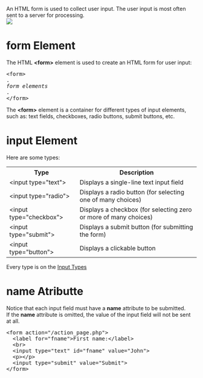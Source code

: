 An HTML form is used to collect user input. The user input is most often sent to a server for processing.
<br>
<img src="https://i.imgur.com/UQpQJET.png">
<h1>form Element</h1>
The HTML <b>&lt;form&gt;</b> element is used to create an HTML form for user input:
<pre>
&lt;form&gt;
.
<i>form elements</i>
.
&lt;/form&gt;
</pre>
The <b>&lt;form&gt;</b> element is a container for different types of input elements, such as: text fields, checkboxes, radio buttons, submit buttons, etc.
<h1>input Element</h1>
Here are some types:
<table class="ws-table-all">
  <tr>
    <th>Type</th>
    <th>Description</th>
  </tr>
  <tr>
    <td>&lt;input type="text"&gt;</td>
    <td>Displays a single-line text input field</td>
  </tr>
  <tr>
    <td>&lt;input type="radio"&gt;</td>
    <td>Displays a radio button (for selecting one of many choices)</td>
  </tr>
  <tr>
    <td>&lt;input type="checkbox"&gt;</td>
    <td>Displays a checkbox (for selecting zero or more of many choices)</td>
  </tr>
  <tr>
    <td>&lt;input type="submit"&gt;</td>
    <td>Displays a submit button (for submitting the form)</td>
  </tr>
  <tr>
    <td>&lt;input type="button"&gt;</td>
    <td>Displays a clickable button</td>
  </tr>
</table>
Every type is on the <a href="InputTypes.md">Input Types</a>
<h1>name Atributte</h1>
Notice that each input field must have a <b>name</b> attribute to be submitted.
<br>
If the <b>name</b> attribute is omitted, the value of the input field will not be sent at all.
<pre>
&lt;form action="/action_page.php"&gt;
  &lt;label for="fname"&gt;First name:&lt;/label&gt;
  &lt;br&gt;
  &lt;input type="text" id="fname" value="John"&gt;
  &lt;p&gt;&lt;/p&gt;
  &lt;input type="submit" value="Submit"&gt;
&lt;/form&gt;
</pre>
